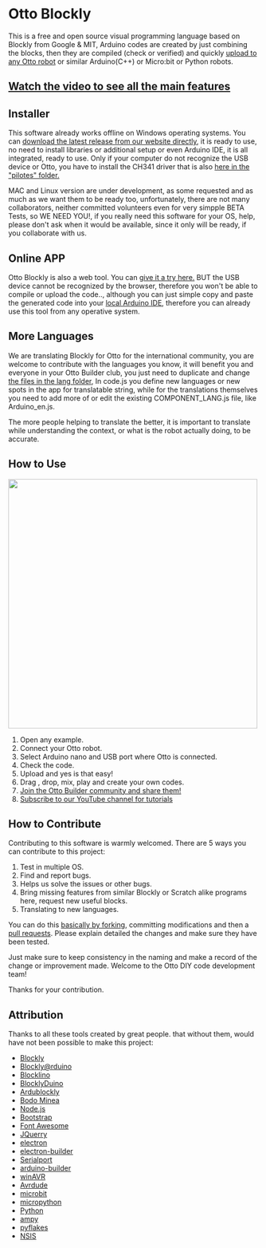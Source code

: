 # Otto Blockly

This is a free and open source visual programming language based on Blockly from Google & MIT, Arduino codes are created by just combining the blocks, then they are compiled (check or verified) and quickly [upload to any Otto robot](https://wikifactory.com/+OttoDIY/projects) or similar Arduino(C++) or Micro:bit or Python robots.

## [Watch the video to see all the main features](https://youtu.be/chcWxh4Co_c)

## Installer
This software already works offline on Windows operating systems. You can [download the latest release from our website directly](https://www.ottodiy.com/#blockly-and-app), it is ready to use, no need to install libraries or additional setup or even Arduino IDE, it is all integrated, ready to use. Only if your computer do not recognize the USB device or Otto, you have to install the CH341 driver that is also [here in the "pilotes" folder.](https://github.com/OttoDIY/blockly/tree/master/pilotes/_CH341)

MAC and Linux version are under development, as some requested and as much as we want them to be ready too, unfortunately, there are not many collaborators, neither committed volunteers even for very simpple BETA Tests, so WE NEED YOU!, if you really need this software for your OS, help, please don't ask when it would be available, since it only will be ready, if you collaborate with us.

## Online APP
Otto Blockly is also a web tool. You can [give it a try here.](https://ottodiy.github.io/blockly/) BUT the USB device cannot be recognized by the browser, therefore you won't be able to compile or upload the code.., although you can just simple copy and paste the generated code into your [local Arduino IDE](https://www.arduino.cc/en/Main/Software), therefore you can already use this tool from any operative system.

## More Languages

We are translating Blockly for Otto for the international community, you are welcome to contribute with the languages you know, it will benefit you and everyone in your Otto Builder club, you just need to duplicate and change [the files in the lang folder](https://github.com/OttoDIY/blockly/tree/master/www/lang), In code.js you define new languages or new spots in the app for translatable string, while for the translations themselves you need to add more of or edit the existing COMPONENT_LANG.js file, like Arduino_en.js.

The more people helping to translate the better, it is important to translate while understanding the context, or what is the robot actually doing, to be accurate.

## How to Use
[<img src="https://github.com/OttoDIY/blockly/blob/master/www/media/Ottoblockly.png" width="500" align="center">](https://youtu.be/chcWxh4Co_c)

1. Open any example.
2. Connect your Otto robot.
3. Select Arduino nano and USB port where Otto is connected.
4. Check the code.
5. Upload and yes is that easy!
6. Drag , drop, mix, play and create your own codes.
7. [Join the Otto Builder community and share them!](https://www.ottodiy.com/#join-us) 
8. [Subscribe to our YouTube channel for tutorials](https://www.youtube.com/c/ottodiy?sub_confirmation=1)

## How to Contribute
Contributing to this software is warmly welcomed. There are 5 ways you can contribute to this project:
1. Test in multiple OS.
2. Find and report bugs.
3. Helps us solve the issues or other bugs.
4. Bring missing features from similar Blockly or Scratch alike programs here, request new useful blocks.
5. Translating to new languages.

You can do this [basically by forking](https://help.github.com/en/articles/fork-a-repo), committing modifications and then a [pull requests](https://help.github.com/en/articles/about-pull-requests). Please explain detailed the changes and make sure they have been tested.

Just make sure to keep consistency in the naming and make a record of the change or improvement made.
Welcome to the Otto DIY code development team!

Thanks for your contribution.

## Attribution

Thanks to all these tools created by great people. that without them, would have not been possible to make this project:

- [Blockly](https://developers.google.com/blockly)
- [Blockly@rduino](https://github.com/technologiescollege/Blockly-at-rduino)
- [Blocklino](https://github.com/fontainejp/blocklino/)
- [BlocklyDuino](https://github.com/BlocklyDuino/BlocklyDuino)
- [Ardublockly](https://github.com/carlosperate/ardublockly)
- [Bodo Minea](https://github.com/BodoMinea)
- [Node.js](https://nodejs.org/)
- [Bootstrap](http://getbootstrap.com)
- [Font Awesome](http://fontawesome.io)
- [JQuerry](https://jquery.com)
- [electron](https://electronjs.org/)
- [electron-builder](https://github.com/electron-userland/electron-builder)
- [Serialport](https://github.com/node-serialport/node-serialport)
- [arduino-builder](https://github.com/arduino/arduino-builder)
- [winAVR](https://sourceforge.net/projects/winavr)
- [Avrdude](http://www.nongnu.org/avrdude)
- [microbit](https://microbit.org/)
- [micropython](https://wiki.mchobby.be/index.php?title=MicroPython-Accueil)
- [Python](https://docs.python.org/)
- [ampy](https://github.com/pycampers/ampy)
- [pyflakes](https://github.com/PyCQA/pyflakes)
- [NSIS](https://sourceforge.net/projects/nsis)
